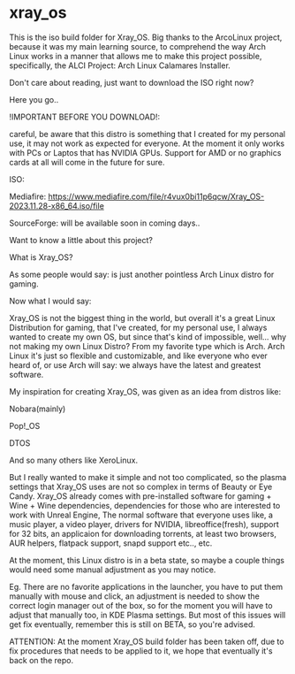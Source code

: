 # xray_os
This is the iso build folder for Xray_OS. Big thanks to the ArcoLinux project, because it was my main learning source, to comprehend the way Arch Linux works in a manner that allows me to make this project possible, specifically, the ALCI Project: Arch Linux Calamares Installer.

Don't care about reading, just want to download the ISO right now?

Here you go.. 

!IMPORTANT BEFORE YOU DOWNLOAD!: 

careful, be aware that this distro is something that I created for my personal use, it may not work as expected for everyone. At the moment it only works with PCs or Laptos that has NVIDIA GPUs. Support for AMD or no graphics cards at all will come in the future for sure.

ISO: 

Mediafire: https://www.mediafire.com/file/r4vux0bi11p6qcw/Xray_OS-2023.11.28-x86_64.iso/file

SourceForge: will be available soon in coming days.. 

Want to know a little about this project?

What is Xray_OS? 

As some people would say: is just another pointless Arch Linux distro for gaming.

Now what I would say:

Xray_OS is not the biggest thing in the world, but overall it's a great Linux Distribution for gaming, that I've created, for my personal use, I always wanted to create my own OS, but since that's kind of impossible, well... why not making my own Linux Distro? From my favorite type which is Arch. Arch Linux it's just so flexible and customizable, and like everyone who ever heard of, or use Arch will say: we always have the latest and greatest software.

My inspiration for creating Xray_OS, was given as an idea from distros like: 

Nobara(mainly) 

Pop!_OS 

DTOS 

And so many others like XeroLinux.

But I really wanted to make it simple and not too complicated, so the plasma settings that Xray_OS uses are not so complex in terms of Beauty or Eye Candy. Xray_OS already comes with pre-installed software for gaming + Wine + Wine dependencies, dependencies for those who are interested to work with Unreal Engine, The normal software that everyone uses like, a music player, a video player, drivers for NVIDIA, libreoffice(fresh), support for 32 bits, an applicaion for downloading torrents, at least two browsers, AUR helpers, flatpack support, snapd support etc.., etc.

At the moment, this Linux distro is in a beta state, so maybe a couple things would need some manual adjustment as you may notice. 

Eg. There are no favorite applications in the launcher, you have to put them manually with mouse and click, an adjustment is needed to show the correct login manager out of the box, so for the moment you will have to adjust that manually too, in KDE Plasma settings. But most of this issues will get fix eventually, remember this is still on BETA, so you're advised.

ATTENTION: At the moment Xray_OS build folder has been taken off, due to fix procedures that needs to be applied to it, we hope that eventually it's back on the repo.
